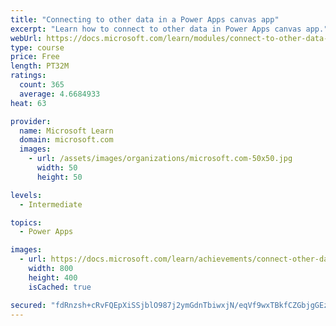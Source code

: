 ```yaml
---
title: "Connecting to other data in a Power Apps canvas app"
excerpt: "Learn how to connect to other data in Power Apps canvas app."
webUrl: https://docs.microsoft.com/learn/modules/connect-to-other-data-in-powerapps-canvas-app/
type: course
price: Free
length: PT32M
ratings:
  count: 365
  average: 4.6684933
heat: 63

provider:
  name: Microsoft Learn
  domain: microsoft.com
  images:
    - url: /assets/images/organizations/microsoft.com-50x50.jpg
      width: 50
      height: 50

levels:
  - Intermediate

topics:
  - Power Apps

images:
  - url: https://docs.microsoft.com/learn/achievements/connect-other-data-social.png
    width: 800
    height: 400
    isCached: true

secured: "fdRnzsh+cRvFQEpXiSSjblO987j2ymGdnTbiwxjN/eqVf9wxTBkfCZGbjgGEzhu384R4Fb6Nj3K7EF/xqlTRnpHYCgMyRePrENuhmWyJkGCQpy+Lebpt9BYSHAELCK6j5JVJvdgIUVkF8QMTtwTO6DUtSGeTjzAPieHjnMSrS8zA5s4lY7ujzpxLpxW9O8IK5BCYvBOW3CcDD8Yyyp7uB1DpmQVbk1NjUvcRy+lluybwR8DV6d6kkk1tHQdjLUGP4wdQkrGBDmoN2VCKkcUqMqp24A+mj23gakIk5S7nKXaI+wm84+KVOddHO3FsgczMxhx+fQDVyqDvja41tduj9dtJpElbNaQt88bbrm7FnOxcFuEp6a0oKMz9Cwy/i3AbGGJ9j2Xw8OLkgiv/8jhF2A==;L0xjoybWlwIk40qqXz7mFQ=="
---
```



